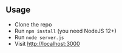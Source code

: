 ## Usage

- Clone the repo
- Run `npm install` (you need NodeJS 12+)
- Run `node server.js`
- Visit [http://localhost:3000](http://localhost:3000)